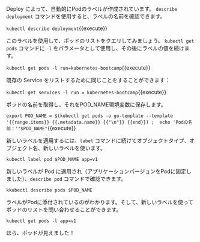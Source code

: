 Deploy によって、自動的にPodのラベルが作成されています。
`describe deployment` コマンドを使用すると、ラベルの名前を確認できます。

`kubectl describe deployment`{{execute}}

このラベルを使用して、ポッドのリストをクエリしてみましょう。
`kubectl get pods` コマンドに `-l` をパラメータとして使用し、その後にラベルの値を続けます。

`kubectl get pods -l run=kubernetes-bootcamp`{{execute}}

既存の Service をリストするために同じことをすることができます：

`kubectl get services -l run = kubernetes-bootcamp`{{execute}}

ポッドの名前を取得し、それをPOD_NAME環境変数に保存します。

`export POD_NAME = $(kubectl get pods -o go-template --template '{{range.items}} {{.metadata.name}} {{"\n"}} {{end}}) ;  echo 'Podの名前：'"$POD_NAME"`{{execute}}

新しいラベルを適用するには、`label` コマンドに続けてオブジェクトタイプ、オブジェクト名、新しいラベルを使います。

`kubectl label pod $POD_NAME app=v1`

新しいラベルが Pod に適用され（アプリケーションバージョンをPodに固定しました）、`describe pod` コマンドで確認できます。

`kkubectl describe pods $POD_NAME`

ラベルがPodに添付されているのがわかります。そして、新しいラベルを使ってポッドのリストを問い合わせることができます。

`kubectl get pods -l app=v1`

ほら、ポッドが見えました！
